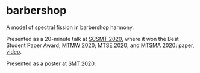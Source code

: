 # barbershop
A model of spectral fission in barbershop harmony.

Presented as a 20-minute talk at <a href="https://www.scsmt.org/conferences/scsmt-2020/">SCSMT 2020</a>, where it won the Best Student Paper Award; <a href="https://www.mtmw.org/index.php/conferences/programs?year=2020/">MTMW 2020</a>; <a href="https://musictheorysoutheast.com/2020-conference-program/">MTSE 2020</a>; and <a href="http://www.musictheorymidatlantic.org/2020/OnlineConference.html">MTSMA 2020</a>: <a href="https://github.com/jordan-lenchitz/barbershop/blob/master/Spectral%20Fission%20in%20Barbershop%20Harmony.pdf">paper</a>, <a href="https://www.youtube.com/watch?v=zJOCxsJA1LA">video</a>.

Presented as a poster at <a href="https://societymusictheory.org/meetings/ams-smt-2020">SMT 2020</a>.
